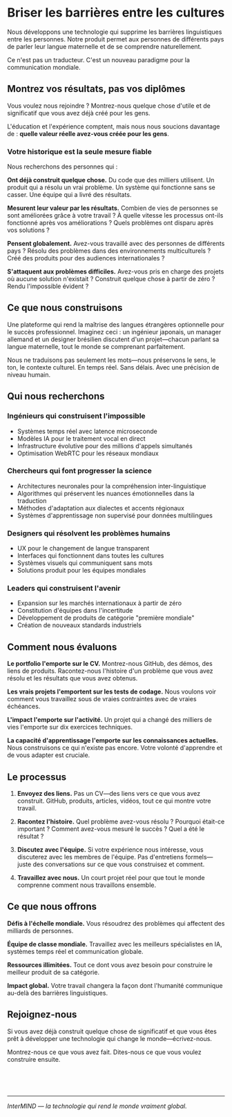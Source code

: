 # Briser les barrières entre les cultures

Nous développons une technologie qui supprime les barrières linguistiques entre les personnes. Notre produit permet aux personnes de différents pays de parler leur langue maternelle et de se comprendre naturellement.

Ce n'est pas un traducteur. C'est un nouveau paradigme pour la communication mondiale.

## Montrez vos résultats, pas vos diplômes

Vous voulez nous rejoindre ? Montrez-nous quelque chose d'utile et de significatif que vous avez déjà créé pour les gens.

L'éducation et l'expérience comptent, mais nous nous soucions davantage de : **quelle valeur réelle avez-vous créée pour les gens**.

### Votre historique est la seule mesure fiable

Nous recherchons des personnes qui :

**Ont déjà construit quelque chose.** Du code que des milliers utilisent. Un produit qui a résolu un vrai problème. Un système qui fonctionne sans se casser. Une équipe qui a livré des résultats.

**Mesurent leur valeur par les résultats.** Combien de vies de personnes se sont améliorées grâce à votre travail ? À quelle vitesse les processus ont-ils fonctionné après vos améliorations ? Quels problèmes ont disparu après vos solutions ?

**Pensent globalement.** Avez-vous travaillé avec des personnes de différents pays ? Résolu des problèmes dans des environnements multiculturels ? Créé des produits pour des audiences internationales ?

**S'attaquent aux problèmes difficiles.** Avez-vous pris en charge des projets où aucune solution n'existait ? Construit quelque chose à partir de zéro ? Rendu l'impossible évident ?

## Ce que nous construisons

Une plateforme qui rend la maîtrise des langues étrangères optionnelle pour le succès professionnel. Imaginez ceci : un ingénieur japonais, un manager allemand et un designer brésilien discutent d'un projet—chacun parlant sa langue maternelle, tout le monde se comprenant parfaitement.

Nous ne traduisons pas seulement les mots—nous préservons le sens, le ton, le contexte culturel. En temps réel. Sans délais. Avec une précision de niveau humain.

## Qui nous recherchons

### Ingénieurs qui construisent l'impossible

- Systèmes temps réel avec latence microseconde
- Modèles IA pour le traitement vocal en direct
- Infrastructure évolutive pour des millions d'appels simultanés
- Optimisation WebRTC pour les réseaux mondiaux

### Chercheurs qui font progresser la science

- Architectures neuronales pour la compréhension inter-linguistique
- Algorithmes qui préservent les nuances émotionnelles dans la traduction
- Méthodes d'adaptation aux dialectes et accents régionaux
- Systèmes d'apprentissage non supervisé pour données multilingues

### Designers qui résolvent les problèmes humains

- UX pour le changement de langue transparent
- Interfaces qui fonctionnent dans toutes les cultures
- Systèmes visuels qui communiquent sans mots
- Solutions produit pour les équipes mondiales

### Leaders qui construisent l'avenir

- Expansion sur les marchés internationaux à partir de zéro
- Constitution d'équipes dans l'incertitude
- Développement de produits de catégorie "première mondiale"
- Création de nouveaux standards industriels

## Comment nous évaluons

**Le portfolio l'emporte sur le CV.** Montrez-nous GitHub, des démos, des liens de produits. Racontez-nous l'histoire d'un problème que vous avez résolu et les résultats que vous avez obtenus.

**Les vrais projets l'emportent sur les tests de codage.** Nous voulons voir comment vous travaillez sous de vraies contraintes avec de vraies échéances.

**L'impact l'emporte sur l'activité.** Un projet qui a changé des milliers de vies l'emporte sur dix exercices techniques.

**La capacité d'apprentissage l'emporte sur les connaissances actuelles.** Nous construisons ce qui n'existe pas encore. Votre volonté d'apprendre et de vous adapter est cruciale.

## Le processus

1. **Envoyez des liens.** Pas un CV—des liens vers ce que vous avez construit. GitHub, produits, articles, vidéos, tout ce qui montre votre travail.

2. **Racontez l'histoire.** Quel problème avez-vous résolu ? Pourquoi était-ce important ? Comment avez-vous mesuré le succès ? Quel a été le résultat ?

3. **Discutez avec l'équipe.** Si votre expérience nous intéresse, vous discuterez avec les membres de l'équipe. Pas d'entretiens formels—juste des conversations sur ce que vous construisez et comment.

4. **Travaillez avec nous.** Un court projet réel pour que tout le monde comprenne comment nous travaillons ensemble.

## Ce que nous offrons

**Défis à l'échelle mondiale.** Vous résoudrez des problèmes qui affectent des milliards de personnes.

**Équipe de classe mondiale.** Travaillez avec les meilleurs spécialistes en IA, systèmes temps réel et communication globale.

**Ressources illimitées.** Tout ce dont vous avez besoin pour construire le meilleur produit de sa catégorie.

**Impact global.** Votre travail changera la façon dont l'humanité communique au-delà des barrières linguistiques.

## Rejoignez-nous

Si vous avez déjà construit quelque chose de significatif et que vous êtes prêt à développer une technologie qui change le monde—écrivez-nous.

Montrez-nous ce que vous avez fait. Dites-nous ce que vous voulez construire ensuite.

<!-- **Contact:** careers@mind.com -->

<br>

<ContactForm
  formStyle="margin: 1rem auto;"  
  categoryLabel="Quelle est votre spécialité ? *"  
  categoryPlaceholderText="Choisissez votre domaine..."  
  messageLabel="Montrez-nous votre travail *"  
  messagePlaceholderText="Partagez des liens vers vos projets, GitHub, portfolio, ou décrivez l'impact que vous avez eu. Quel problème êtes-vous enthousiaste à résoudre ensuite ?"  
  buttonText="Envoyer votre candidature"
  webSiteLabel="Git / Blog / Site / ... *"
  webSitePlaceholderText="ex. github.com/votrenom"
  :services="[
    'Ingénieur qui construit l\'impossible',
    'Chercheur qui fait avancer la science',
    'Designer qui résout les problèmes humains', 
    'Marketeur qui crée la demande',
    'Leader qui construit l\'avenir',
    'Ventes et développement commercial',
    'Opérations et finance',
    'Autre chose'
  ]"
/>

<br>

---

_InterMIND — la technologie qui rend le monde vraiment global._